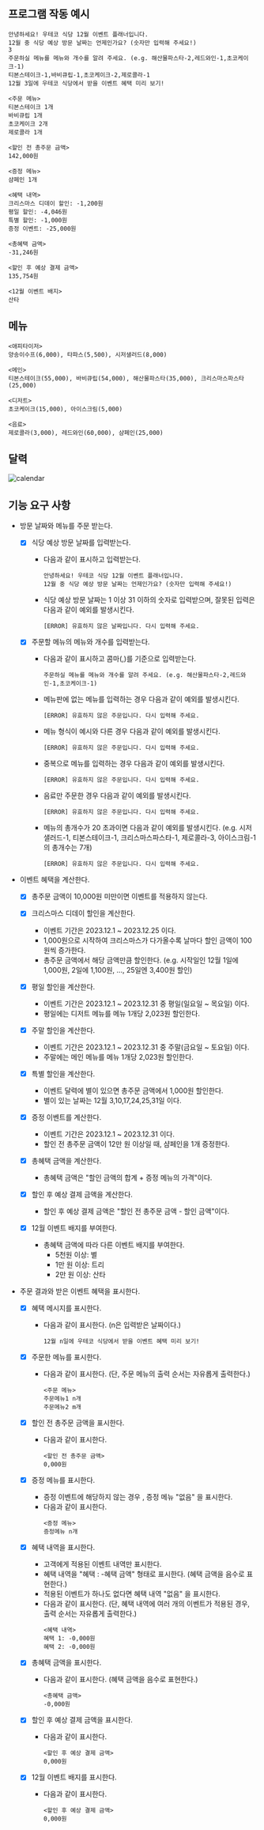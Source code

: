 ## 프로그램 작동 예시

```
안녕하세요! 우테코 식당 12월 이벤트 플래너입니다.
12월 중 식당 예상 방문 날짜는 언제인가요? (숫자만 입력해 주세요!)
3
주문하실 메뉴를 메뉴와 개수를 알려 주세요. (e.g. 해산물파스타-2,레드와인-1,초코케이크-1)
티본스테이크-1,바비큐립-1,초코케이크-2,제로콜라-1
12월 3일에 우테코 식당에서 받을 이벤트 혜택 미리 보기!

<주문 메뉴>
티본스테이크 1개
바비큐립 1개
초코케이크 2개
제로콜라 1개

<할인 전 총주문 금액>
142,000원

<증정 메뉴>
샴페인 1개

<혜택 내역>
크리스마스 디데이 할인: -1,200원
평일 할인: -4,046원
특별 할인: -1,000원
증정 이벤트: -25,000원

<총혜택 금액>
-31,246원

<할인 후 예상 결제 금액>
135,754원

<12월 이벤트 배지>
산타
```

## 메뉴

```
<애피타이저>
양송이수프(6,000), 타파스(5,500), 시저샐러드(8,000)

<메인>
티본스테이크(55,000), 바비큐립(54,000), 해산물파스타(35,000), 크리스마스파스타(25,000)

<디저트>
초코케이크(15,000), 아이스크림(5,000)

<음료>
제로콜라(3,000), 레드와인(60,000), 샴페인(25,000)
```

## 달력

![calendar](https://raw.githubusercontent.com/leey00nsu/javascript-christmas-leey00nsu/main/image.png?token=GHSAT0AAAAAACKIBLBB7XLWEPISNBYETEHCZKSQL6A)

## 기능 요구 사항

- 방문 날짜와 메뉴를 주문 받는다.

  - [x] 식당 예상 방문 날짜를 입력받는다.
    - 다음과 같이 표시하고 입력받는다.
      ```
      안녕하세요! 우테코 식당 12월 이벤트 플래너입니다.
      12월 중 식당 예상 방문 날짜는 언제인가요? (숫자만 입력해 주세요!)
      ```
    - 식당 예상 방문 날짜는 1 이상 31 이하의 숫자로 입력받으며, 잘못된 입력은 다음과 같이 예외를 발생시킨다.
      ```
      [ERROR] 유효하지 않은 날짜입니다. 다시 입력해 주세요.
      ```
  - [x] 주문할 메뉴의 메뉴와 개수를 입력받는다.

    - 다음과 같이 표시하고 콤마(,)를 기준으로 입력받는다.
      ```
      주문하실 메뉴를 메뉴와 개수를 알려 주세요. (e.g. 해산물파스타-2,레드와인-1,초코케이크-1)
      ```
    - 메뉴판에 없는 메뉴를 입력하는 경우 다음과 같이 예외를 발생시킨다.
      ```
      [ERROR] 유효하지 않은 주문입니다. 다시 입력해 주세요.
      ```
    - 메뉴 형식이 예시와 다른 경우 다음과 같이 예외를 발생시킨다.
      ```
      [ERROR] 유효하지 않은 주문입니다. 다시 입력해 주세요.
      ```
    - 중복으로 메뉴를 입력하는 경우 다음과 같이 예외를 발생시킨다.
      ```
      [ERROR] 유효하지 않은 주문입니다. 다시 입력해 주세요.
      ```
    - 음료만 주문한 경우 다음과 같이 예외를 발생시킨다.
      ```
      [ERROR] 유효하지 않은 주문입니다. 다시 입력해 주세요.
      ```
    - 메뉴의 총개수가 20 초과이면 다음과 같이 예외를 발생시킨다. (e.g. 시저샐러드-1, 티본스테이크-1, 크리스마스파스타-1, 제로콜라-3, 아이스크림-1의 총개수는 7개)
      ```
      [ERROR] 유효하지 않은 주문입니다. 다시 입력해 주세요.
      ```

- 이벤트 혜택을 계산한다.

  - [x] 총주문 금액이 10,000원 미만이면 이벤트를 적용하지 않는다.
  - [x] 크리스마스 디데이 할인을 계산한다.

    - 이벤트 기간은 2023.12.1 ~ 2023.12.25 이다.
    - 1,000원으로 시작하여 크리스마스가 다가올수록 날마다 할인 금액이 100원씩 증가한다.
    - 총주문 금액에서 해당 금액만큼 할인한다. (e.g. 시작일인 12월 1일에 1,000원, 2일에 1,100원, ..., 25일엔 3,400원 할인)

  - [x] 평일 할인을 계산한다.

    - 이벤트 기간은 2023.12.1 ~ 2023.12.31 중 평일(일요일 ~ 목요일) 이다.
    - 평일에는 디저트 메뉴를 메뉴 1개당 2,023원 할인한다.

  - [x] 주말 할인을 계산한다.

    - 이벤트 기간은 2023.12.1 ~ 2023.12.31 중 주말(금요일 ~ 토요일) 이다.
    - 주말에는 메인 메뉴를 메뉴 1개당 2,023원 할인한다.

  - [x] 특별 할인을 계산한다.

    - 이벤트 달력에 별이 있으면 총주문 금액에서 1,000원 할인한다.
    - 별이 있는 날짜는 12월 3,10,17,24,25,31일 이다.

  - [x] 증정 이벤트를 계산한다.

    - 이벤트 기간은 2023.12.1 ~ 2023.12.31 이다.
    - 할인 전 총주문 금액이 12만 원 이상일 때, 샴페인을 1개 증정한다.

  - [x] 총혜택 금액을 계산한다.

    - 총혜택 금액은 "할인 금액의 합계 + 증정 메뉴의 가격"이다.

  - [x] 할인 후 예상 결제 금액을 계산한다.

    - 할인 후 예상 결제 금액은 "할인 전 총주문 금액 - 할인 금액"이다.

  - [x] 12월 이벤트 배지를 부여한다.
    - 총혜택 금액에 따라 다른 이벤트 배지를 부여한다.
      - 5천원 이상: 별
      - 1만 원 이상: 트리
      - 2만 원 이상: 산타

- 주문 결과와 받은 이벤트 혜택을 표시한다.

  - [x] 혜택 메시지를 표시한다.

    - 다음과 같이 표시한다. (n은 입력받은 날짜이다.)
      ```
      12월 n일에 우테코 식당에서 받을 이벤트 혜택 미리 보기!
      ```

  - [x] 주문한 메뉴를 표시한다.

    - 다음과 같이 표시한다. (단, 주문 메뉴의 출력 순서는 자유롭게 출력한다.)
      ```
      <주문 메뉴>
      주문메뉴1 n개
      주문메뉴2 m개
      ```

  - [x] 할인 전 총주문 금액을 표시한다.

    - 다음과 같이 표시한다.
      ```
      <할인 전 총주문 금액>
      0,000원
      ```

  - [x] 증정 메뉴를 표시한다.

    - 증정 이벤트에 해당하지 않는 경우 , 증정 메뉴 "없음" 을 표시한다.
    - 다음과 같이 표시한다.
      ```
      <증정 메뉴>
      증정메뉴 n개
      ```

  - [x] 혜택 내역을 표시한다.

    - 고객에게 적용된 이벤트 내역만 표시한다.
    - 혜택 내역을 "혜택 : -혜택 금액" 형태로 표시한다. (혜택 금액을 음수로 표현한다.)
    - 적용된 이벤트가 하나도 없다면 혜택 내역 "없음" 을 표시한다.
    - 다음과 같이 표시한다. (단, 혜택 내역에 여러 개의 이벤트가 적용된 경우, 출력 순서는 자유롭게 출력한다.)
      ```
      <혜택 내역>
      혜택 1: -0,000원
      혜택 2: -0,000원
      ```

  - [x] 총혜택 금액을 표시한다.

    - 다음과 같이 표시한다. (혜택 금액을 음수로 표현한다.)
      ```
      <총혜택 금액>
      -0,000원
      ```

  - [x] 할인 후 예상 결제 금액을 표시한다.
    - 다음과 같이 표시한다.
      ```
      <할인 후 예상 결제 금액>
      0,000원
      ```
  - [x] 12월 이벤트 배지를 표시한다.
    - 다음과 같이 표시한다.
      ```
      <할인 후 예상 결제 금액>
      0,000원
      ```

